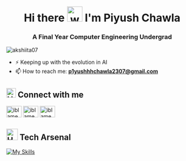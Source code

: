 <h1 align="center">Hi there <img src="https://user-images.githubusercontent.com/72663882/171687151-bb31c996-c9d2-49c8-b593-734946893b23.gif" alt="waving hand gif" aria-hidden="true" width="40" /> I'm Piyush Chawla</h1>

<h3 align="center">A Final Year Computer Engineering Undergrad</h3>

<p align="left"> <img src="https://komarev.com/ghpvc/?username=P1yushhhh&label=Profile%20views&color=blueviolet&style=plastic" alt="akshiita07" /> </p>
<!-- &base=1000 can add when reqd &abbreviated=true-->

- ⚡ Keeping up with the evolution in AI
- 📫 How to reach me: **p1yushhhchawla2307@gmail.com**

## <img src="https://raw.githubusercontent.com/Tarikul-Islam-Anik/Animated-Fluent-Emojis/master/Emojis/Hand%20gestures/Handshake.png" alt="Handshake" width="25" height="25" /> **Connect with me**  
<p align="left">
<a href="mailto:p1yushhhchawla2307@gmail.com"  target="_blank"><img align="center" src="https://skillicons.dev/icons?i=gmail" alt="iblamepiyush" height="30" width="40" /></a>
<a href="https://www.linkedin.com/in/piyush-chawla-510675282?utm_source=share&utm_campaign=share_via&utm_content=profile&utm_medium=ios_app " target="_blank"><img align="center" src="https://skillicons.dev/icons?i=linkedin" alt="iblamepiyush" height="30" width="40" /></a>
<a href="https://www.instagram.com/p1yushh.__x/"  target="_blank"><img align="center"  src="https://skillicons.dev/icons?i=instagram" alt="iblamepiyush" height="30" width="40" /></a>

</p>

## <img src="https://media2.giphy.com/media/QssGEmpkyEOhBCb7e1/giphy.gif?cid=ecf05e47a0n3gi1bfqntqmob8g9aid1oyj2wr3ds3mg700bl&rid=giphy.gif" alt="Hammer and Wrench" width="30" height="30" /> **Tech Arsenal**  
[![My Skills](https://skillicons.dev/icons?i=c,cpp,python,sklearn,mysql,postgres,mongodb,git,github,vscode,matlab,autocad,aws,linux,arduino,langchain,pandas,numpy,matplotlib,seaborn,pytorch,Tensorflow)](#)
